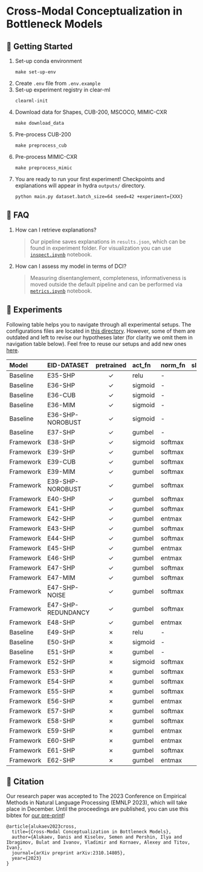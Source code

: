 # Cross-Modal Conceptualization in Bottleneck Models

## 🚀 Getting Started
1. Set-up conda environment
    ```
    make set-up-env
    ```
2. Create `.env` file from `.env.example`
3. Set-up experiment registry in clear-ml
    ```
    clearml-init
    ```
4. Download data for Shapes, CUB-200, MSCOCO, MIMIC-CXR
    ```
    make download_data
    ```
5. Pre-process CUB-200
    ```
    make preprocess_cub
    ```
6. Pre-process MIMIC-CXR
    ```
    make preprocess_mimic
    ```
7. You are ready to run your first experiment! Checkpoints and explanations will appear in hydra `outputs/` directory.
    ```
    python main.py dataset.batch_size=64 seed=42 +experiment={XXX}
    ```


## 🤔 FAQ

1. How can I retrieve explanations?
    > Our pipeline saves explanations in `results.json`, which can be found in experiment folder. For visualization you can use [`inspect.ipynb`](./autoconcept/inspect.ipynb) notebook.

2. How can I assess my model in terms of DCI?
    > Measuring disentanglement, completeness, informativeness is moved outside the default pipeline and can be performed via [`metrics.ipynb`](./autoconcept/metrics.ipynb) notebook.


## 🧬 Experiments

Following table helps you to navigate through all experimental setups. The configurations files are located in [this directory](autoconcept/config/conf/). However, some of them are outdated and left to revise our hypotheses later (for clarity we omit them in navigation table below). Feel free to reuse our setups and add new ones [here](autoconcept/config/conf/experiment).

| Model     | EID-DATASET  | pretrained | act_fn  | norm_fn  | slot_norm | dummy_concept | dummy_tokens | reg_dist | tie_loss   |
|:------------|:-----------|:-----------:|:----------|:----------|:----------:|:-------------:|:---------------:|:---------------:|:---------------|
| Baseline | E35-SHP | ✓ | relu | - | - | -| - | - | - |
| Baseline | E36-SHP | ✓ | sigmoid  | - | - | - | - | - | - |
| Baseline | E36-CUB | ✓ | sigmoid  | - | - | - | - | - | - |
| Baseline | E36-MIM | ✓ | sigmoid  | - | - | - | - | - | - |
| Baseline | E36-SHP-NOROBUST | ✓ | sigmoid  | - | - | - | - | - | - |
| Baseline | E37-SHP | ✓ | gumbel  | - | - | - | - | - | - |
| Framework | E38-SHP | ✓ | sigmoid | softmax | ✗ | - | - | ✗ | JS |
| Framework | E39-SHP | ✓ | gumbel | softmax | ✗ | - | - | ✗ | JS |
| Framework | E39-CUB | ✓ | gumbel | softmax | ✗ | - | - | ✗ | JS |
| Framework | E39-MIM | ✓ | gumbel | softmax | ✗ | - | - | ✗ | JS |
| Framework | E39-SHP-NOROBUST | ✓ | gumbel | softmax | ✗ | - | - | ✗ | JS |
| Framework | E40-SHP | ✓| gumbel  | softmax | ✗ | - | -  | ✗ | KL($f$, $c$) |
| Framework | E41-SHP | ✓ | gumbel | softmax | ✗ | - | - | ✗ | KL($c$, $f$) |
| Framework | E42-SHP | ✓ | gumbel | entmax | ✗ | - | - | ✗ | JS |
| Framework | E43-SHP | ✓ | gumbel | softmax | ✓ | ✓ | ✗ | ✗ | JS |
| Framework | E44-SHP | ✓ | gumbel | softmax | ✓ | ✓ | ✓ | ✗ | JS |
| Framework | E45-SHP | ✓ | gumbel | entmax | ✓ | ✓ | ✗ | ✗ | JS |
| Framework | E46-SHP | ✓ | gumbel | entmax | ✓ | ✓ | ✓ | ✗ | JS |
| Framework | E47-SHP | ✓ | gumbel  | softmax | ✗ | - | - | ✓ | JS |
| Framework | E47-MIM | ✓ | gumbel  | softmax | ✗ | - | - | ✓ | JS |
| Framework | E47-SHP-NOISE | ✓ | gumbel  | softmax | ✗ | - | - | ✓ | JS |
| Framework | E47-SHP-REDUNDANCY | ✓ | gumbel  | softmax | ✗ | - | - | ✓ | JS |
| Framework | E48-SHP | ✓ | gumbel  | entmax | ✗ | - | - | ✓ | JS |
| Baseline | E49-SHP | ✗ | relu |  - | - | -| - | - | - |
| Baseline | E50-SHP | ✗ | sigmoid | - | - | - | - | - | - |
| Baseline | E51-SHP | ✗ | gumbel | - | - | - | - | - | - |
| Framework | E52-SHP | ✗ | sigmoid | softmax | ✗ | - | - | ✗ | JS |
| Framework | E53-SHP | ✗ |  gumbel | softmax | ✗ | - | - | ✗ | JS |
| Framework | E54-SHP | ✗ | gumbel | softmax | ✗ | - | -  | ✗ | KL($f$, $c$) |
| Framework | E55-SHP | ✗ |  gumbel  | softmax | ✗ | - | - | ✗ | KL($c$, $f$) |
| Framework | E56-SHP | ✗ |  gumbel  | entmax | ✗ | - | - | ✗ | JS |
| Framework | E57-SHP | ✗ | gumbel | softmax | ✓ | ✓ | ✗ | ✗ | JS |
| Framework | E58-SHP | ✗ |  gumbel  | softmax | ✓ | ✓ | ✓ | ✗ | JS |
| Framework | E59-SHP | ✗ | gumbel | entmax | ✓ | ✓ | ✗ | ✗ | JS |
| Framework | E60-SHP | ✗ |  gumbel | entmax | ✓ | ✓ | ✓ | ✗ | JS |
| Framework | E61-SHP | ✗ |  gumbel | softmax | ✗ | - | - | ✓ | JS |
| Framework | E62-SHP | ✗ | gumbel | entmax | ✗ | - | - | ✓ | JS |

## 📖 Citation

Our research paper was accepted to The 2023 Conference on Empirical Methods in Natural Language Processing (EMNLP 2023), which will take place in December. Until the proceedings are published, you can use this bibtex for [our pre-print](https://arxiv.org/abs/2310.14805)!
```
@article{alukaev2023cross,
  title={Cross-Modal Conceptualization in Bottleneck Models},
  author={Alukaev, Danis and Kiselev, Semen and Pershin, Ilya and Ibragimov, Bulat and Ivanov, Vladimir and Kornaev, Alexey and Titov, Ivan},
  journal={arXiv preprint arXiv:2310.14805},
  year={2023}
}
```
